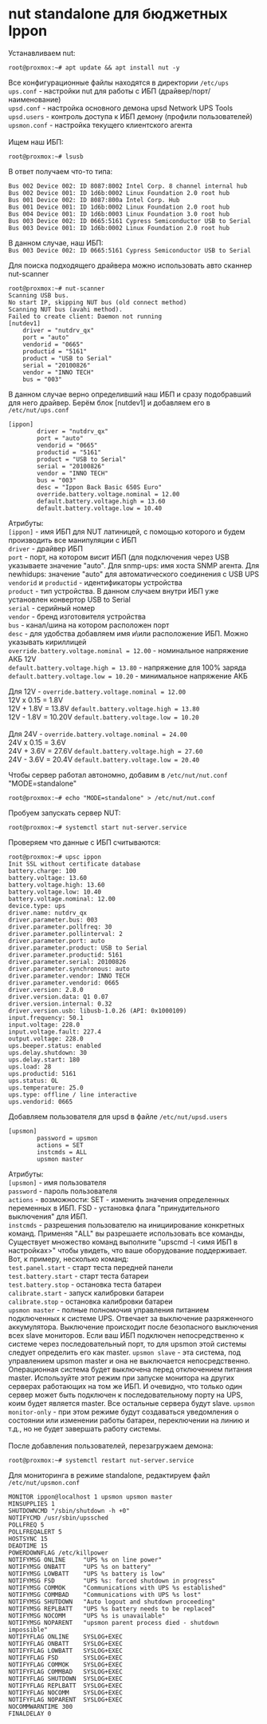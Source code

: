 # nut standalone для бюджетных Ippon 
Устанавливаем nut:
```
root@proxmox:~# apt update && apt install nut -y
```

Все конфигурационные файлы находятся в директории `/etc/ups` </br>
`ups.conf` - настройки nut для работы с ИБП (драйвер/порт/наименование) </br>
`upsd.conf` - настройка основного демона upsd Network UPS Tools </br>
`upsd.users` - контроль доступа к ИБП демону (профили пользователей) </br>
`upsmon.conf` - настройка текущего клиентского агента </br>
</br>
Ищем наш ИБП:
```
root@proxmox:~# lsusb
```
В ответ получаем что-то типа:
```
Bus 002 Device 002: ID 8087:8002 Intel Corp. 8 channel internal hub
Bus 002 Device 001: ID 1d6b:0002 Linux Foundation 2.0 root hub
Bus 001 Device 002: ID 8087:800a Intel Corp. Hub
Bus 001 Device 001: ID 1d6b:0002 Linux Foundation 2.0 root hub
Bus 004 Device 001: ID 1d6b:0003 Linux Foundation 3.0 root hub
Bus 003 Device 002: ID 0665:5161 Cypress Semiconductor USB to Serial
Bus 003 Device 001: ID 1d6b:0002 Linux Foundation 2.0 root hub
```
В данном случае, наш ИБП: </br>
`Bus 003 Device 002: ID 0665:5161 Cypress Semiconductor USB to Serial` </br>

Для поиска подходящего драйвера можно использовать авто сканнер nut-scanner
```
root@proxmox:~# nut-scanner 
Scanning USB bus.
No start IP, skipping NUT bus (old connect method)
Scanning NUT bus (avahi method).
Failed to create client: Daemon not running
[nutdev1]
	driver = "nutdrv_qx"
	port = "auto"
	vendorid = "0665"
	productid = "5161"
	product = "USB to Serial"
	serial = "20100826"
	vendor = "INNO TECH"
	bus = "003"
```
В данном случае верно определивший наш ИБП и сразу подобравший для него драйвер. Берём блок [nutdev1] и добавляем его в `/etc/nut/ups.conf`
```
[ippon]
        driver = "nutdrv_qx"
        port = "auto"
        vendorid = "0665"
        productid = "5161"
        product = "USB to Serial"
        serial = "20100826"
        vendor = "INNO TECH"
        bus = "003"
        desc = "Ippon Back Basic 650S Euro"
        override.battery.voltage.nominal = 12.00
        default.battery.voltage.high = 13.60
        default.battery.voltage.low = 10.40
```
Атрибуты: </br>
`[ippon]` - имя ИБП для NUT латиницей, с помощью которого и будем производить все манипуляции с ИБП </br>
`driver` - драйвер ИБП </br>
`port` - порт, на котором висит ИБП (для подключения через USB указываете значение "auto". Для snmp-ups: имя хоста SNMP агента. Для newhidups: значение "auto" для автоматического соединения с USB UPS </br>
`vendorid` и `productid` - идентификаторы устройства </br>
`product` - тип устройства. В данном случаем внутри ИБП уже установлен конвертор USB to Serial </br>
`serial` - серийный номер </br>
`vendor` - бренд изготовителя устройства </br>
`bus` - канал/шина на котором расположен порт </br>
`desc` - для удобства добавляем имя и\или расположение ИБП. Можно указывать кириллицей </br>
`override.battery.voltage.nominal = 12.00` - номинальное напряжение АКБ 12V </br>
`default.battery.voltage.high = 13.80` - напряжение для 100% заряда </br>
`default.battery.voltage.low = 10.20` - минимальное напряжение АКБ </br>

Для 12V - `override.battery.voltage.nominal = 12.00` </br>
12V x 0.15 = 1.8V </br>
12V + 1.8V = 13.8V `default.battery.voltage.high = 13.80` </br>
12V - 1.8V = 10.20V `default.battery.voltage.low = 10.20` </br>
</br>
Для 24V - `override.battery.voltage.nominal = 24.00` </br>
24V x 0.15 = 3.6V </br>
24V + 3.6V = 27.6V `default.battery.voltage.high = 27.60` </br>
24V - 3.6V = 20.4V `default.battery.voltage.low = 20.40` </br>

Чтобы сервер работал автономно, добавим в `/etc/nut/nut.conf` "MODE=standalone" </br>
```
root@proxmox:~# echo "MODE=standalone" > /etc/nut/nut.conf
```
Пробуем запускать сервер NUT: </br>
```
root@proxmox:~# systemctl start nut-server.service
```
Проверяем что данные с ИБП считываются:
```
root@proxmox:~# upsc ippon
Init SSL without certificate database
battery.charge: 100
battery.voltage: 13.60
battery.voltage.high: 13.60
battery.voltage.low: 10.40
battery.voltage.nominal: 12.00
device.type: ups
driver.name: nutdrv_qx
driver.parameter.bus: 003
driver.parameter.pollfreq: 30
driver.parameter.pollinterval: 2
driver.parameter.port: auto
driver.parameter.product: USB to Serial
driver.parameter.productid: 5161
driver.parameter.serial: 20100826
driver.parameter.synchronous: auto
driver.parameter.vendor: INNO TECH
driver.parameter.vendorid: 0665
driver.version: 2.8.0
driver.version.data: Q1 0.07
driver.version.internal: 0.32
driver.version.usb: libusb-1.0.26 (API: 0x1000109)
input.frequency: 50.1
input.voltage: 228.0
input.voltage.fault: 227.4
output.voltage: 228.0
ups.beeper.status: enabled
ups.delay.shutdown: 30
ups.delay.start: 180
ups.load: 28
ups.productid: 5161
ups.status: OL
ups.temperature: 25.0
ups.type: offline / line interactive
ups.vendorid: 0665
```
Добавляем пользователя для upsd в файле `/etc/nut/upsd.users`
```
[upsmon]
        password = upsmon
        actions = SET
        instcmds = ALL
        upsmon master
```
Атрибуты: </br>
`[upsmon]` - имя пользователя </br>
`password` - пароль пользователя </br>
`actions` - возможности: SET - изменить значения определенных переменных в ИБП. FSD - установка флага "принудительного выключения" для ИБП. </br>
`instcmds` - разрешения пользователю на инициирование конкретных команд. Применяя "ALL" вы разрешаете использовать все команды, Существует множество команд выполните "upscmd -l  <имя ИБП в настройках>" чтобы увидеть, что ваше оборудование поддерживает. Вот, к примеру, несколько команд: </br>
`test.panel.start` - старт теста передней панели </br>
`test.battery.start` - старт теста батареи </br>
`test.battery.stop` - остановка теста батареи </br>
`calibrate.start` - запуск калибровки батареи </br>
`calibrate.stop` - остановка калибровки батареи </br>
`upsmon master` - полные полномочия управления питанием подключенных к системе UPS. Отвечает за выключение разряженного аккумулятора. Выключение происходит после безопасного выключения всех slave мониторов. Если ваш ИБП подключен непосредственно к системе через последовательный порт, то для upsmon этой системы следует определить его как master. `upsmon slave` - эта система, под управлением upsmon master и она не выключается непосредственно. Операционная система будет выключена перед отключением питания master. Используйте этот режим при запуске монитора на других серверах работающих на том же ИБП. И очевидно, что только один сервер может быть подключен к последовательному порту на UPS, коим будет является master. Все остальные сервера будут slave. `upsmon monitor-only` - при этом режиме будут создаваться уведомления о состоянии или изменении работы батареи, переключении на линию и т.д., но не будет завершать работу системы. </br>
</br>
После добавления пользователей, перезагружаем демона:
```
root@proxmox:~# systemctl restart nut-server.service
```
Для мониторинга в режиме standalone, редактируем файл `/etc/nut/upsmon.conf`
```
MONITOR ippon@localhost 1 upsmon upsmon master
MINSUPPLIES 1
SHUTDOWNCMD "/sbin/shutdown -h +0"
NOTIFYCMD /usr/sbin/upssched
POLLFREQ 5
POLLFREQALERT 5
HOSTSYNC 15
DEADTIME 15
POWERDOWNFLAG /etc/killpower
NOTIFYMSG ONLINE     "UPS %s on line power"
NOTIFYMSG ONBATT     "UPS %s on battery"
NOTIFYMSG LOWBATT    "UPS %s battery is low"
NOTIFYMSG FSD        "UPS %s: forced shutdown in progress"
NOTIFYMSG COMMOK     "Communications with UPS %s established"
NOTIFYMSG COMMBAD    "Communications with UPS %s lost"
NOTIFYMSG SHUTDOWN   "Auto logout and shutdown proceeding"
NOTIFYMSG REPLBATT   "UPS %s battery needs to be replaced"
NOTIFYMSG NOCOMM     "UPS %s is unavailable"
NOTIFYMSG NOPARENT   "upsmon parent process died - shutdown impossible"
NOTIFYFLAG ONLINE    SYSLOG+EXEC
NOTIFYFLAG ONBATT    SYSLOG+EXEC
NOTIFYFLAG LOWBATT   SYSLOG+EXEC
NOTIFYFLAG FSD       SYSLOG+EXEC
NOTIFYFLAG COMMOK    SYSLOG+EXEC
NOTIFYFLAG COMMBAD   SYSLOG+EXEC
NOTIFYFLAG SHUTDOWN  SYSLOG+EXEC
NOTIFYFLAG REPLBATT  SYSLOG+EXEC
NOTIFYFLAG NOCOMM    SYSLOG+EXEC
NOTIFYFLAG NOPARENT  SYSLOG+EXEC
NOCOMMWARNTIME 300
FINALDELAY 0
```
